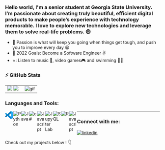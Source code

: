 ### Hello world, I'm a senior student at Georgia State University. I’m passionate about creating truly beautiful, efficient digital products to make people’s experience with technology memorable. I love to explore new technologies and leverage them to solve real-life problems.  :smile:


- 🔭 Passion is what will keep you going when things get tough, and push you to improve every day 😀
- 💪 2022 Goals: Become a Software Engineer :v:
- ⭐: Listen to music 🎼, video games🎮 and swimming 🏊‍♂️

### :zap: GitHub Stats

<table>
<tr>
  <td width="48%">
    <img src="https://github-readme-stats.vercel.app/api?username=huysam11&show_icons=true&hide=contribs,issues&hide_border=true" />
    <img src="https://github-readme-stats.vercel.app/api/top-langs/?username=huysam11&layout=compact&show_icons=true&hide_border=true" />
  </td>
  <td width="52%"><img alt="gif" align="right" src="https://camo.githubusercontent.com/c1dcb74cc1c1835b1d716f5051499a2814c683c806b15f04b0eba492863703e9/68747470733a2f2f63646e2e6472696262626c652e636f6d2f75736572732f3733303730332f73637265656e73686f74732f363538313234332f6176656e746f2e676966"/></td>
</tr>
<table>

### Languages and Tools:
<img align="left" alt="Visual Studio Code" width="26px" src="https://raw.githubusercontent.com/github/explore/80688e429a7d4ef2fca1e82350fe8e3517d3494d/topics/visual-studio-code/visual-studio-code.png" />
<img align="left" alt="Python" width="26px" src="https://upload.wikimedia.org/wikipedia/commons/thumb/0/0a/Python.svg/1200px-Python.svg.png" /> 
<img align="left" alt="Java" width="26px" src="https://cdn.icon-icons.com/icons2/159/PNG/256/java_22523.png" /> 
<img align="left" alt="c#" width="26px" src="https://toppng.com/uploads/preview/c-programming-icon-c-programming-language-logo-11562945679duaxtn3yq0.png" />
<img align="left" alt="Javascript" width="26px" src="https://cdn.icon-icons.com/icons2/2108/PNG/512/javascript_icon_130900.png" />
<img align="left" alt="Jupyter Lab" width="26px" src="https://ih1.redbubble.net/image.750052662.3804/st,small,845x845-pad,1000x1000,f8f8f8.u1.jpg" />
<img align="left" alt="SQL" width="26px" src="https://icon-library.com/images/sql-icon/sql-icon-8.jpg" />
<img align="left" alt="R" width="26px" src="https://www.r-project.org/logo/Rlogo.png" />
<img align="left" alt="Javascript" width="26px" src="https://cdn.icon-icons.com/icons2/2108/PNG/512/javascript_icon_130900.png" /> 
 
  ---

<h3 align="left">Connect with me:</h3>
<p align="left">
<a href="https://www.linkedin.com/in/huy-sam-363b241b5" target="blank"><img align="center" src="https://www.freeiconspng.com/thumbs/linkedin-logo-png/linkedin-logo-3.png" alt="linkedin" height="30" width="40" /></a>
 </p>
Check out my projects below ! 👇                                                                                                                                                                                                
